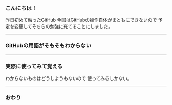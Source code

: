 ### こんにちは！
昨日初めて触ったGitHub
今回はGitHubの操作自体がまともにできないので
予定を変更してそちらの勉強に充てることにしました。


---


### GitHubの用語がそもそもわからない


---


### 実際に使ってみて覚える
わからないものはどうしようもないので
使ってみるしかない。

---


### おわり
